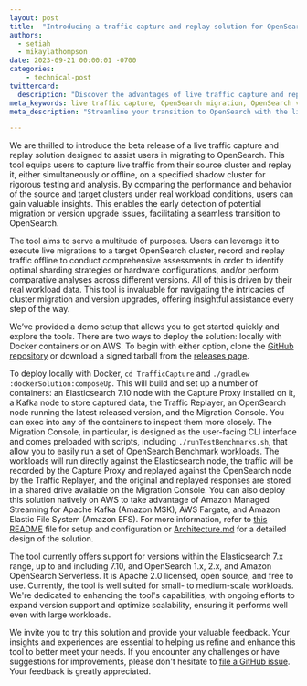 ```yaml
---
layout: post
title:  "Introducing a traffic capture and replay solution for OpenSearch migrations and upgrades"
authors: 
  - setiah
  - mikaylathompson
date: 2023-09-21 00:00:01 -0700
categories: 
    - technical-post
twittercard:
  description: "Discover the advantages of live traffic capture and replay solution to streamline your migration and upgrade process to OpenSearch."
meta_keywords: live traffic capture, OpenSearch migration, OpenSearch version upgrade, traffic replay in OpenSearch
meta_description: "Streamline your transition to OpenSearch with the live traffic capture and replay solution."

---
```


We are thrilled to introduce the beta release of a live traffic capture and replay solution designed to assist users in migrating to OpenSearch. This tool equips users to capture live traffic from their source cluster and replay it, either simultaneously or offline, on a specified shadow cluster for rigorous testing and analysis. By comparing the performance and behavior of the source and target clusters under real workload conditions, users can gain valuable insights. This enables the early detection of potential migration or version upgrade issues, facilitating a seamless transition to OpenSearch.

The tool aims to serve a multitude of purposes. Users can leverage it to execute live migrations to a target OpenSearch cluster, record and replay traffic offline to conduct comprehensive assessments in order to identify optimal sharding strategies or hardware configurations, and/or perform comparative analyses across different versions. All of this is driven by their real workload data. This tool is invaluable for navigating the intricacies of cluster migration and version upgrades, offering insightful assistance every step of the way.

We’ve provided a demo setup that allows you to get started quickly and explore the tools. There are two ways to deploy the solution: locally with Docker containers or on AWS. To begin with either option, clone the [GitHub repository](https://github.com/opensearch-project/opensearch-migrations/tree/capture-and-replay-v0.1.0) or download a signed tarball from the [releases page](https://github.com/opensearch-project/opensearch-migrations/releases/tag/0.1.0).

To deploy locally with Docker, `cd TrafficCapture` and `./gradlew :dockerSolution:composeUp`. This will build and set up a number of containers: an Elasticsearch 7.10 node with the Capture Proxy installed on it, a Kafka node to store captured data, the Traffic Replayer, an OpenSearch node running the latest released version, and the Migration Console. You can exec into any of the containers to inspect them more closely. The Migration Console, in particular, is designed as the user-facing CLI interface and comes preloaded with scripts, including `./runTestBenchmarks.sh`, that allow you to easily run a set of OpenSearch Benchmark workloads. The workloads will run directly against the Elasticsearch node, the traffic will be recorded by the Capture Proxy and replayed against the OpenSearch node by the Traffic Replayer, and the original and replayed responses are stored in a shared drive available on the Migration Console. You can also deploy this solution natively on AWS to take advantage of Amazon Managed Streaming for Apache Kafka (Amazon MSK), AWS Fargate, and Amazon Elastic File System (Amazon EFS). For more information, refer to [this README](https://github.com/opensearch-project/opensearch-migrations/blob/capture-and-replay-v0.1.0/TrafficCapture/README.md) file for setup and configuration or [Architecture.md](https://github.com/opensearch-project/opensearch-migrations/blob/capture-and-replay-v0.1.0/docs/Architecture.md) for a detailed design of the solution.

The tool currently offers support for versions within the Elasticsearch 7.x range, up to and including 7.10, and OpenSearch 1.x, 2.x, and Amazon OpenSearch Serverless. It is Apache 2.0 licensed, open source, and free to use. Currently, the tool is well suited for small- to medium-scale workloads. We're dedicated to enhancing the tool's capabilities, with ongoing efforts to expand version support and optimize scalability, ensuring it performs well even with large workloads.

We invite you to try this solution and provide your valuable feedback. Your insights and experiences are essential to helping us refine and enhance this tool to better meet your needs. If you encounter any challenges or have suggestions for improvements, please don't hesitate to [file a GitHub issue](https://github.com/opensearch-project/opensearch-migrations/issues/new/choose). Your feedback is greatly appreciated.

